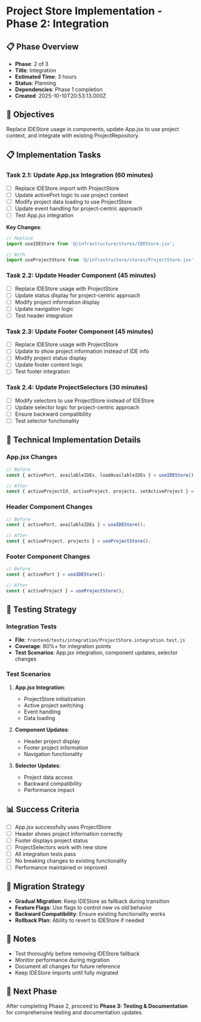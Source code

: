 # Project Store Implementation - Phase 2: Integration

## 📋 Phase Overview
- **Phase**: 2 of 3
- **Title**: Integration
- **Estimated Time**: 3 hours
- **Status**: Planning
- **Dependencies**: Phase 1 completion
- **Created**: 2025-10-10T20:53:13.000Z

## 🎯 Objectives
Replace IDEStore usage in components, update App.jsx to use project context, and integrate with existing ProjectRepository.

## 📋 Implementation Tasks

### Task 2.1: Update App.jsx Integration (60 minutes)
- [ ] Replace IDEStore import with ProjectStore
- [ ] Update activePort logic to use project context
- [ ] Modify project data loading to use ProjectStore
- [ ] Update event handling for project-centric approach
- [ ] Test App.jsx integration

**Key Changes**:
```javascript
// Replace
import useIDEStore from '@/infrastructure/stores/IDEStore.jsx';

// With
import useProjectStore from '@/infrastructure/stores/ProjectStore.jsx';
```

### Task 2.2: Update Header Component (45 minutes)
- [ ] Replace IDEStore usage with ProjectStore
- [ ] Update status display for project-centric approach
- [ ] Modify project information display
- [ ] Update navigation logic
- [ ] Test header integration

### Task 2.3: Update Footer Component (45 minutes)
- [ ] Replace IDEStore usage with ProjectStore
- [ ] Update to show project information instead of IDE info
- [ ] Modify project status display
- [ ] Update footer content logic
- [ ] Test footer integration

### Task 2.4: Update ProjectSelectors (30 minutes)
- [ ] Modify selectors to use ProjectStore instead of IDEStore
- [ ] Update selector logic for project-centric approach
- [ ] Ensure backward compatibility
- [ ] Test selector functionality

## 🔧 Technical Implementation Details

### App.jsx Changes
```javascript
// Before
const { activePort, availableIDEs, loadAvailableIDEs } = useIDEStore();

// After
const { activeProjectId, activeProject, projects, setActiveProject } = useProjectStore();
```

### Header Component Changes
```javascript
// Before
const { activePort, availableIDEs } = useIDEStore();

// After
const { activeProject, projects } = useProjectStore();
```

### Footer Component Changes
```javascript
// Before
const { activePort } = useIDEStore();

// After
const { activeProject } = useProjectStore();
```

## 🧪 Testing Strategy

### Integration Tests
- **File**: `frontend/tests/integration/ProjectStore.integration.test.js`
- **Coverage**: 80%+ for integration points
- **Test Scenarios**: App.jsx integration, component updates, selector changes

### Test Scenarios
1. **App.jsx Integration**:
   - ProjectStore initialization
   - Active project switching
   - Event handling
   - Data loading

2. **Component Updates**:
   - Header project display
   - Footer project information
   - Navigation functionality

3. **Selector Updates**:
   - Project data access
   - Backward compatibility
   - Performance impact

## 📊 Success Criteria
- [ ] App.jsx successfully uses ProjectStore
- [ ] Header shows project information correctly
- [ ] Footer displays project status
- [ ] ProjectSelectors work with new store
- [ ] All integration tests pass
- [ ] No breaking changes to existing functionality
- [ ] Performance maintained or improved

## 🔄 Migration Strategy
- **Gradual Migration**: Keep IDEStore as fallback during transition
- **Feature Flags**: Use flags to control new vs old behavior
- **Backward Compatibility**: Ensure existing functionality works
- **Rollback Plan**: Ability to revert to IDEStore if needed

## 📝 Notes
- Test thoroughly before removing IDEStore fallback
- Monitor performance during migration
- Document all changes for future reference
- Keep IDEStore imports until fully migrated

## 🚀 Next Phase
After completing Phase 2, proceed to **Phase 3: Testing & Documentation** for comprehensive testing and documentation updates.